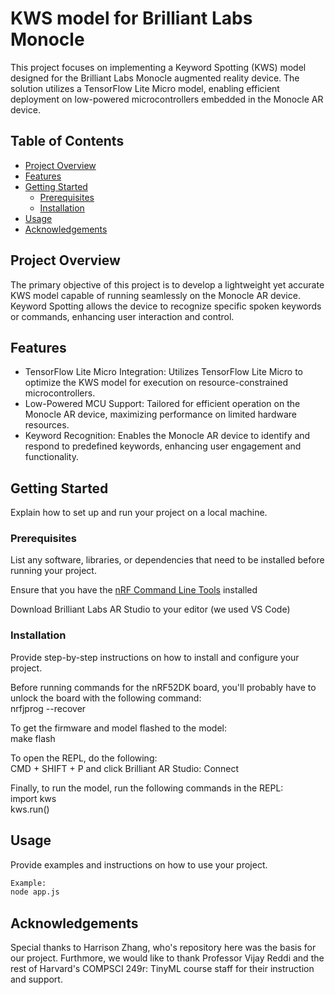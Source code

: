 # KWS model for Brilliant Labs Monocle

This project focuses on implementing a Keyword Spotting (KWS) model designed for the Brilliant Labs Monocle augmented reality device. The solution utilizes a TensorFlow Lite Micro model, enabling efficient deployment on low-powered microcontrollers embedded in the Monocle AR device.

## Table of Contents

- [Project Overview](#project-overview)
- [Features](#features)
- [Getting Started](#getting-started)
  - [Prerequisites](#prerequisites)
  - [Installation](#installation)
- [Usage](#usage)
- [Acknowledgements](#acknowledgements)

## Project Overview

The primary objective of this project is to develop a lightweight yet accurate KWS model capable of running seamlessly on the Monocle AR device. Keyword Spotting allows the device to recognize specific spoken keywords or commands, enhancing user interaction and control.

## Features

- TensorFlow Lite Micro Integration: Utilizes TensorFlow Lite Micro to optimize the KWS model for execution on resource-constrained microcontrollers.
- Low-Powered MCU Support: Tailored for efficient operation on the Monocle AR device, maximizing performance on limited hardware resources.
- Keyword Recognition: Enables the Monocle AR device to identify and respond to predefined keywords, enhancing user engagement and functionality.

## Getting Started

Explain how to set up and run your project on a local machine.

### Prerequisites

List any software, libraries, or dependencies that need to be installed before running your project.  

Ensure that you have the [nRF Command Line Tools](https://www.nordicsemi.com/Products/Development-tools/nrf-command-line-tools) installed  

Download Brilliant Labs AR Studio to your editor (we used VS Code)  

### Installation

Provide step-by-step instructions on how to install and configure your project.  

Before running commands for the nRF52DK board, you'll probably have to unlock the board with the following command:  
  nrfjprog --recover 
  
To get the firmware and model flashed to the model:  
  make flash

To open the REPL, do the following:  
CMD + SHIFT + P and click Brilliant AR Studio: Connect  

Finally, to run the model, run the following commands in the REPL:  
  import kws  
  kws.run()  

## Usage

Provide examples and instructions on how to use your project.

```bash
Example:
node app.js
```



## Acknowledgements

Special thanks to Harrison Zhang, who's repository here was the basis for our project. Furthmore, we would like to thank Professor Vijay Reddi and the rest of Harvard's COMPSCI 249r: TinyML course staff for their instruction and support.
